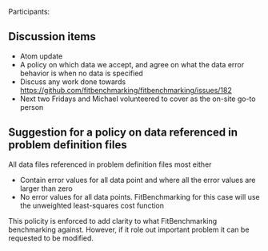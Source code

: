 Participants: 

Discussion items
----------------
* Atom update
* A policy on which data we accept, and agree on what the data error behavior is when no data is specified
* Discuss any work done towards https://github.com/fitbenchmarking/fitbenchmarking/issues/182
* Next two Fridays and Michael volunteered to cover as the on-site go-to person


Suggestion for a policy on data referenced in problem definition files
----------------------------------------------------------------------

All data files referenced in problem definition files most either 

 * Contain error values for all data point and where all the error values are larger than zero 
 * No error values for all data points. FitBenchmarking for this case will use the unweighted least-squares cost function 
  
This policity is enforced to add clarity to what FitBenchmarking benchmarking against. However, if it role out important problem it can be requested to be modified.

